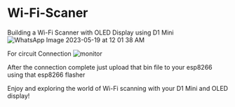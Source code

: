 # Wi-Fi-Scaner
Building a Wi-Fi Scanner with OLED Display using D1 Mini
![WhatsApp Image 2023-05-19 at 12 01 38 AM](https://github.com/HackerNowful/Wi-Fi-Scanner/assets/124292739/5c379832-8506-4e20-beb0-6a7070fec9d4)


For circuit Connection
![monitor](https://github.com/HackerNowful/Wi-Fi-Scanner/assets/124292739/8aa49bb0-89e0-422a-8de7-1fe04a7ec152)

After the connection complete just upload that bin file to your esp8266 using that esp8266 flasher

Enjoy and exploring the world of Wi-Fi scanning with your D1 Mini and OLED display!
